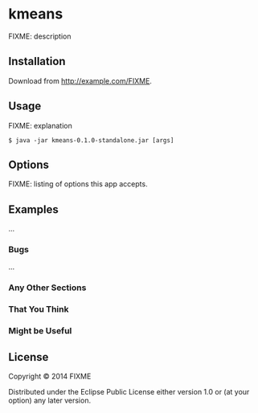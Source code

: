 # kmeans

FIXME: description

## Installation

Download from http://example.com/FIXME.

## Usage

FIXME: explanation

    $ java -jar kmeans-0.1.0-standalone.jar [args]

## Options

FIXME: listing of options this app accepts.

## Examples

...

### Bugs

...

### Any Other Sections
### That You Think
### Might be Useful

## License

Copyright © 2014 FIXME

Distributed under the Eclipse Public License either version 1.0 or (at
your option) any later version.
